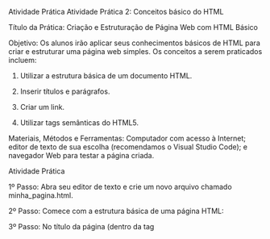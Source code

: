 Atividade Prática
​Atividade Prática 2: Conceitos básico do HTML

Título da Prática: Criação e Estruturação de Página Web com HTML Básico

Objetivo: Os alunos irão aplicar seus conhecimentos básicos de HTML para criar e estruturar uma página web simples. Os conceitos a serem praticados incluem:

1. Utilizar a estrutura básica de um documento HTML.

2. Inserir títulos e parágrafos.

3. Criar um link.

4. Utilizar tags semânticas do HTML5.

Materiais, Métodos e Ferramentas: Computador com acesso à Internet; editor de texto de sua escolha (recomendamos o Visual Studio Code); e navegador Web para testar a página criada.

​Atividade Prática

1º Passo: Abra seu editor de texto e crie um novo arquivo chamado minha_pagina.html.

2º Passo: Comece com a estrutura básica de uma página HTML:


3º Passo: No título da página (dentro da tag <title>), substitua “Título da página” pelo título que desejar.

4º Passo: Dentro da tag <body>, utilize a tag <h1> para criar um título principal. Escreva um título de sua escolha.

5º Passo: Em seguida, crie dois parágrafos com texto de sua preferência, utilizando a tag <p>.

6º Passo: Crie um link para a página da W3C (https://www.w3.org) usando a tag <a>. O texto do link deve ser “Site oficial da W3C”.

7º Passo: Crie uma seção na sua página usando a tag <section>. Dentro dessa seção, crie um título com a tag <h2> e insira mais um parágrafo de texto.

8º Passo: Finalmente, crie um rodapé utilizando a tag <footer>. Insira algum texto informativo, como seu nome, a data, ou a descrição da atividade.

9º Passo: Salve seu arquivo e abra-o em seu navegador para ver o resultado.

